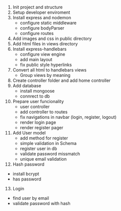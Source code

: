 1. Init project and structure
2. Setup developer enviroment
3. Install express and nodemon
   - configure static middleware
   - configure bodyParser
   - configure routes
4. Add images and css in public directory
5. Add html files in views directory
6. Install express-handlebars
   - configure view engine
   - add main layout
   - fix public style hyperlinks
7. Convert all html to handlebars views
   - Group views by meaning
8. Create controller folder and add home controller
9. Add database
   - install mongoose
   - connrect to db
10. Prepare user funcionality
    - user controller
    - add controller to routes
    - fix navigations in navbar (login, register, logout)
    - render login page
    - render register pager
11. Add User model
    - add method for register
    - simple validation in Schema
    - register user in db
    - validate password missmatch
    - unique email validation
12. Hash password

- install bcrypt
- has password

13. Login

- find user by email
- validate password with hash

